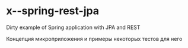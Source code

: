 # x--spring-rest-jpa
Dirty example of Spring application with JPA and REST

Концепция микроприложения и примеры некоторых тестов для него
